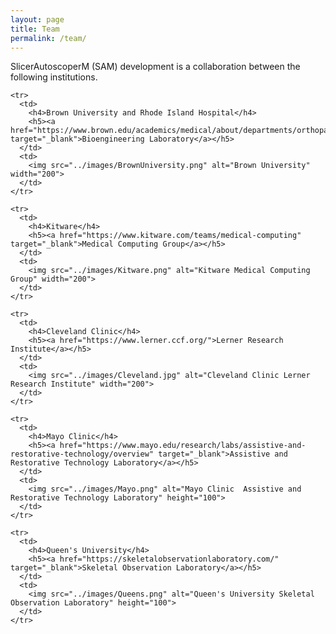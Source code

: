 ```yaml
---
layout: page
title: Team
permalink: /team/
---
```


SlicerAutoscoperM (SAM) development is a collaboration between the following institutions.

<table>
  <tbody>

    <tr>
      <td>
        <h4>Brown University and Rhode Island Hospital</h4>
        <h5><a href="https://www.brown.edu/academics/medical/about/departments/orthopaedics/bioengineering/" target="_blank">Bioengineering Laboratory</a></h5>
      </td>
      <td>
        <img src="../images/BrownUniversity.png" alt="Brown University" width="200">
      </td>
    </tr>

    <tr>
      <td>
        <h4>Kitware</h4>
        <h5><a href="https://www.kitware.com/teams/medical-computing" target="_blank">Medical Computing Group</a></h5>
      </td>
      <td>
        <img src="../images/Kitware.png" alt="Kitware Medical Computing Group" width="200">
      </td>
    </tr>

    <tr>
      <td>
        <h4>Cleveland Clinic</h4>
        <h5><a href="https://www.lerner.ccf.org/">Lerner Research Institute</a></h5>
      </td>
      <td>
        <img src="../images/Cleveland.jpg" alt="Cleveland Clinic Lerner Research Institute" width="200">
      </td>
    </tr>

    <tr>
      <td>
        <h4>Mayo Clinic</h4>
        <h5><a href="https://www.mayo.edu/research/labs/assistive-and-restorative-technology/overview" target="_blank">Assistive and Restorative Technology Laboratory</a></h5>
      </td>
      <td>
        <img src="../images/Mayo.png" alt="Mayo Clinic  Assistive and Restorative Technology Laboratory" height="100">
      </td>
    </tr>

    <tr>
      <td>
        <h4>Queen's University</h4>
        <h5><a href="https://skeletalobservationlaboratory.com/" target="_blank">Skeletal Observation Laboratory</a></h5>
      </td>
      <td>
        <img src="../images/Queens.png" alt="Queen's University Skeletal Observation Laboratory" height="100">
      </td>
    </tr>

  </tbody>
</table>

